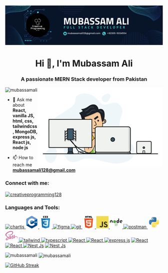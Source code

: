 ![logo](https://github.com/MubassamAli/MubassamAli/blob/main/Navy%20Blue%20Geometric%20Technology%20LinkedIn%20Banner.png)
<h1 align="center">Hi 👋, I'm Mubassam Ali</h1>

<h3 align="center">A passionate MERN Stack developer from Pakistan</h3>

<img align="right" alt="coding" width="400" src="https://raw.githubusercontent.com/tarunrajput/tarunrajput/main/profile.gif">

<p align="left"> <img src="https://komarev.com/ghpvc/?username=mubassamali&label=Profile%20views&color=0e75b6&style=flat" alt="mubassamali" /> </p>

- 💬 Ask me about **React, vanilla JS, html, css, tailwindcss, MongoDB, express js, React js, node js**

- 📫 How to reach me **mubassamali128@gmail.com**

<h3 align="left">Connect with me:</h3>
<p align="left">
<a href="https://www.youtube.com/@creativeprogramming128" target="blank"><img align="center" src="https://raw.githubusercontent.com/rahuldkjain/github-profile-readme-generator/master/src/images/icons/Social/youtube.svg" alt="creativeprogramming128" height="30" width="40" /></a>
</p>

<h3 align="left">Languages and Tools:</h3>
<p align="left">
  <a href="https://www.chartjs.org" target="_blank" rel="noreferrer"> <img src="https://www.chartjs.org/media/logo-title.svg" alt="chartjs" width="40" height="40"/> </a>
  <a href="https://www.w3schools.com/cpp/" target="_blank" rel="noreferrer"> <img src="https://raw.githubusercontent.com/devicons/devicon/master/icons/cplusplus/cplusplus-original.svg" alt="cplusplus" width="40" height="40"/> </a>
  <a href="https://www.w3schools.com/css/" target="_blank" rel="noreferrer"> <img src="https://raw.githubusercontent.com/devicons/devicon/master/icons/css3/css3-original-wordmark.svg" alt="css3" width="40" height="40"/> </a>
  <a href="https://www.figma.com/" target="_blank" rel="noreferrer"> <img src="https://www.vectorlogo.zone/logos/figma/figma-icon.svg" alt="figma" width="40" height="40"/> </a>
  <a href="https://git-scm.com/" target="_blank" rel="noreferrer"> <img src="https://www.vectorlogo.zone/logos/git-scm/git-scm-icon.svg" alt="git" width="40" height="40"/> </a>
  <a href="https://www.w3.org/html/" target="_blank" rel="noreferrer"> <img src="https://raw.githubusercontent.com/devicons/devicon/master/icons/html5/html5-original-wordmark.svg" alt="html5" width="40" height="40"/> </a>
  <a href="https://developer.mozilla.org/en-US/docs/Web/JavaScript" target="_blank" rel="noreferrer"> <img src="https://raw.githubusercontent.com/devicons/devicon/master/icons/javascript/javascript-original.svg" alt="javascript" width="40" height="40"/> </a>
  <a href="https://nodejs.org" target="_blank" rel="noreferrer"> <img src="https://raw.githubusercontent.com/devicons/devicon/master/icons/nodejs/nodejs-original-wordmark.svg" alt="nodejs" width="40" height="40"/> </a>
  <a href="https://postman.com" target="_blank" rel="noreferrer"> <img src="https://www.vectorlogo.zone/logos/getpostman/getpostman-icon.svg" alt="postman" width="40" height="40"/> </a> 
  <a href="https://www.python.org" target="_blank" rel="noreferrer"> <img src="https://raw.githubusercontent.com/devicons/devicon/master/icons/python/python-original.svg" alt="python" width="40" height="40"/> </a>
  <a href="https://sass-lang.com" target="_blank" rel="noreferrer"> <img src="https://raw.githubusercontent.com/devicons/devicon/master/icons/sass/sass-original.svg" alt="sass" width="40" height="40"/> </a>
  <a href="https://tailwindcss.com/" target="_blank" rel="noreferrer"> <img src="https://www.vectorlogo.zone/logos/tailwindcss/tailwindcss-icon.svg" alt="tailwind" width="40" height="40"/> </a>
  <a href="https://www.typescriptlang.org/" target="_blank" rel="noreferrer"> <img src="https://www.vectorlogo.zone/logos/typescriptlang/typescriptlang-icon.svg" alt="typescript" width="40" height="40"/> </a>
  <a href="https://react.dev/learn" target="_blank" rel="noreferrer"> <img src="https://www.vectorlogo.zone/logos/reactjs/reactjs-icon.svg" alt="React" width="40" height="40"/> </a>
  <a href="https://vite.dev/guide/" target="_blank" rel="noreferrer"> <img src="https://www.vectorlogo.zone/logos/vitejsdev/vitejsdev-icon.svg" alt="React" width="40" height="40"/> </a>
  <a href="https://expressjs.com/" target="_blank" rel="noreferrer"> <img src="https://www.vectorlogo.zone/logos/expressjs/expressjs-icon.svg" alt="express js" width="40" height="40"/></a>
  <a href="https://redux.js.org/introduction/installation" target="_blank" rel="noreferrer"> <img src="https://www.vectorlogo.zone/logos/js_redux/js_redux-icon.svg" alt="React" width="40" height="40"/> </a>
  <a href="https://www.mongodb.com/" target="_blank" rel="noreferrer"> <img src="https://www.vectorlogo.zone/logos/mongodb/mongodb-icon.svg" alt="React" width="40" height="40"/> </a>
  <a href="https://nestjs.com/" target="_blank" rel="noreferrer"> <img src="https://www.vectorlogo.zone/logos/nestjs/nestjs-icon.svg" alt="Nest Js" width="40" height="40"/></a>
  <a href="https://nextjs.org/" target="_blank" rel="noreferrer"> <img src="https://www.vectorlogo.zone/logos/nextjs/nextjs-icon.svg" alt="Nest Js" width="40" height="40"/></a>
</p>

<p><img align="left" src="https://github-readme-stats.vercel.app/api/top-langs?username=mubassamali128&show_icons=true&locale=en&layout=compact&theme=dark" alt="mubassamali" /></p>

<p>&nbsp;<img align="center" src="https://github-readme-stats.vercel.app/api?username=mubassamali128&show_icons=true&locale=en&theme=dark" alt="mubassamali" /></p>

<a href="https://git.io/streak-stats"><img src="https://github-readme-streak-stats.herokuapp.com?user=MubassamAli128&theme=dark" alt="GitHub Streak" /></a>
